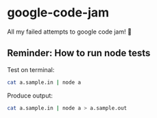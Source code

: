 # google-code-jam

All my failed attempts to google code jam! :pizza:

## Reminder: How to run node tests

Test on terminal:
```sh
cat a.sample.in | node a
```

Produce output:
```sh
cat a.sample.in | node a > a.sample.out
```